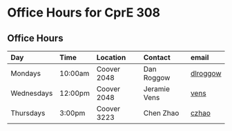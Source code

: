 # Office Hours for CprE 308

## Office Hours

| Day       | Time    | Location    | Contact   | email |
|:----------|:--------|:------------|:----------|:------|
| Mondays   | 10:00am | Coover 2048 | Dan Roggow| [dlroggow](mailto:dlroggow@iastate.edu) |
| Wednesdays| 12:00pm | Coover 2048 | Jeramie Vens | [vens](mailto:vens@iastate.edu) |
| Thursdays | 3:00pm  | Coover 3223 | Chen Zhao | [czhao](mailto:czhao@iastate.edu) |


